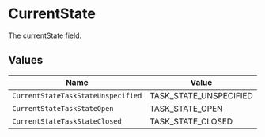 # CurrentState

The currentState field.


## Values

| Name                               | Value                              |
| ---------------------------------- | ---------------------------------- |
| `CurrentStateTaskStateUnspecified` | TASK_STATE_UNSPECIFIED             |
| `CurrentStateTaskStateOpen`        | TASK_STATE_OPEN                    |
| `CurrentStateTaskStateClosed`      | TASK_STATE_CLOSED                  |